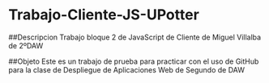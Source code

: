 # Trabajo-Cliente-JS-UPotter

##Descripcion
Trabajo bloque 2 de JavaScript de Cliente de Miguel Villalba de 2ºDAW

##Objeto
Este es un trabajo de prueba para practicar con el uso de GitHub para la clase 
de Despliegue de Aplicaciones Web de Segundo de DAW
